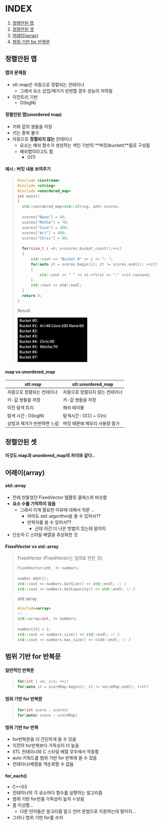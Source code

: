 # INDEX

1. [정렬안된 맵](#정렬안된-맵)
2. [정렬안된 셋](#정렬안된-셋)
3. [어레이(array)](#어레이array)
4. [범위 기반 for 반복문](#범위-기반-for-반복문)



## 정렬안된 맵

#### 맵의 문제점

* stl::map은 자동으로 정렬되는 컨테이너
  * 그래서 요소 삽입/제거가 빈번할 경우 성능이 저하됨
* 이진트리 기반
  * O(logN)



#### 정렬안된 맵(unordered map)

* 키와 값의 쌍들을 저장
* 키는 중복 불가
* 자동으로 **정렬되지 않는** 컨테이너
  * 요소는 해쉬 함수가 생성하는 색인 기반의 **버킷(bucket)**들로 구성됨
  * 해쉬맵이라고도 함
    * O(1)



#### 예시 : 버킷 내용 보여주기

> ```cpp
> #include <iostream>
> #include <string>
> #include <unordered_map>
> int main()
> {
> 	std::unordered_map<std::string, int> scores;
> 	
> 	scores["Nana"] = 60;
> 	scores["MoCha"] = 70;
> 	scores["Coco"] = 100;
> 	scores["Ari"] = 400;
> 	scores["Chris"] = 90;
> 	
> 	for(size_t i =0; i<scores.bucket_count();++i)
> 	{
> 		std::cout << "Bucket #" << i << ": ";
> 		for(auto it = scores.begin(i); it != scores.end(i); ++it)
> 		{
> 			std::cout << " " << it->first << ":" <<it->second; 
> 		}
> 		std::cout << std::endl;
> 	}
> 	return 0;
> }
> ```
>
> Result
>
> ![image](images/NewSTL_1.png)



#### map vs unordered_map

| stl::map                    | stl::unordered_map              |
| --------------------------- | ------------------------------- |
| 자동으로 정렬되는 컨테이너  | 자동으로 정렬되지 않는 컨테이너 |
| 키-값 쌍들을 저장           | 키-값 쌍들을 저장               |
| 이진 탐색 트리              | 해쉬 테이블                     |
| 탐색 시간 : O(logN)         | 탐색시간 : O(1) ~ O(n)          |
| 상빙과 제거가 빈번하면 느림 | 버킷 때문에 메모리 사용량 증가  |



## 정렬안된 셋

#### 이것도 map과 unordered_map의 차이와 같다..



## 어레이(array)

#### std::array

* 전에 만들었던 FixedVector 템플릿 클래스와 비슷함
* **요소 수를 기억하지 않음**
  * 그래서 이게 필요한 이유에 대해서 의문 ...
    * 아마도 std::algorithm을 쓸 수 있어서??
    * 반복자를 쓸 수 있어서??
      * 근데 이건 더 나은 방법이 있는데 말이지
* 단순히 C 스타일 배열을 추상화한 것



#### FixedVector vs std::array



> FixedVector (FixedVector는 임의로 만든 것)
>
> ```cpp
> FixedVector<int, 3> numbers;
> 
> number.Add(1);
> std::cout << numbers.GetSize() << std::endl; // 1
> std::cout << numbers.GetCapacity() << std::endl; // 3
> ```

> std::array
>
> ```cpp
> #include<array>
> //...
> std::array<int, 3> numbers;
> 
> numbers[0] = 1;
> std::cout << numbers.size() << std::endl; // 3
> std::cout << numbers.max_size() << stdd::endl; // 3
> ```



## 범위 기반 for 반복문

#### 일반적인 반복문

> ```cpp
> for(int i =0; i<3; ++i)
> for(auto it = scoreMap.begin(); it != socreMap.end(); ++it)
> ```



#### 범위 기반 for 반복문

> ``` cpp
> for(int score : scores)
> for(auto& score : scoreMap)
> ```



#### 범위 기반 for 반복

* for반복문을 더 간단하게 쓸 수 있음
* 이전의 for반복보다 가독싱이 더 높음
* STL 컨테이너와 C 스타일 배열 모두에서 작동함
* auto 키워드를 범위 기반 for 반복에 쓸 수 있음
* 컨테이너/배열을 역순회할 수 없음



#### for_each()

* C++03
* 컨테이너의 각 요소마다 함수를 실행하는 알고리즘
* 범위 기반 for만큼 가독성이 높지 ㅇ낳음
* 좀 이상함...
  * 다른 언어들은 알고리즘 말고 언어 문법으로 지원하는데 말이지...
* 그러니 범위 기반 for를 쓰자
